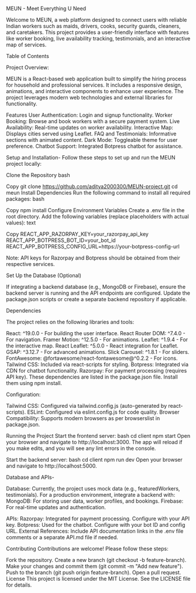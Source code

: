 MEUN - Meet Everything U Need


Welcome to MEUN, a web platform designed to connect users with reliable Indian workers such as maids, drivers, cooks, security guards, cleaners, and caretakers. This project provides a user-friendly interface with features like worker booking, live availability tracking, testimonials, and an interactive map of services.

Table of Contents

Project Overview:

MEUN is a React-based web application built to simplify the hiring process for household and professional services. It includes a responsive design, animations, and interactive components to enhance user experience. The project leverages modern web technologies and external libraries for functionality.

Features
User Authentication: Login and signup functionality.
Worker Booking: Browse and book workers with a secure payment system.
Live Availability: Real-time updates on worker availability.
Interactive Map: Displays cities served using Leaflet.
FAQ and Testimonials: Informative sections with animated content.
Dark Mode: Toggleable theme for user preference.
Chatbot Support: Integrated Botpress chatbot for assistance.


Setup and Installation-
Follow these steps to set up and run the MEUN project locally:

Clone the Repository
bash

Copy
git clone https://github.com/aditya2000300/MEUN-project.git
cd meun
Install Dependencies Run the following command to install all required packages:
bash

Copy
npm install
Configure Environment Variables
Create a .env file in the root directory.
Add the following variables (replace placeholders with actual values):
text

Copy
REACT_APP_RAZORPAY_KEY=your_razorpay_api_key
REACT_APP_BOTPRESS_BOT_ID=your_bot_id
REACT_APP_BOTPRESS_CONFIG_URL=https://your-botpress-config-url

Note: API keys for Razorpay and Botpress should be obtained from their respective services.

Set Up the Database (Optional)

If integrating a backend database (e.g., MongoDB or Firebase), ensure the backend server is running and the API endpoints are configured.
Update the package.json scripts or create a separate backend repository if applicable.


Dependencies

The project relies on the following libraries and tools:

React: ^19.0.0 - For building the user interface.
React Router DOM: ^7.4.0 - For navigation.
Framer Motion: ^12.5.0 - For animations.
Leaflet: ^1.9.4 - For the interactive map.
React Leaflet: ^5.0.0 - React integration for Leaflet.
GSAP: ^3.12.7 - For advanced animations.
Slick Carousel: ^1.8.1 - For sliders.
FontAwesome: @fortawesome/react-fontawesome@^0.2.2 - For icons.
Tailwind CSS: Included via react-scripts for styling.
Botpress: Integrated via CDN for chatbot functionality.
Razorpay: For payment processing (requires API key).
These dependencies are listed in the package.json file. Install them using npm install.

Configuration:

Tailwind CSS: Configured via tailwind.config.js (auto-generated by react-scripts).
ESLint: Configured via eslint.config.js for code quality.
Browser Compatibility: Supports modern browsers as per browserslist in package.json.


Running the Project
Start the frontend server:
bash
cd client
npm start
Open your browser and navigate to http://localhost:3000.
The app will reload if you make edits, and you will see any lint errors in the console.

Start the backend server:
bash
cd client
npm run dev
Open your browser and navigate to http://localhost:5000.



Database and APIs-

Database: Currently, the project uses mock data (e.g., featuredWorkers, testimonials). For a production environment, integrate a backend with:
MongoDB: For storing user data, worker profiles, and bookings.
Firebase: For real-time updates and authentication.

APIs:
Razorpay: Integrated for payment processing. Configure with your API key.
Botpress: Used for the chatbot. Configure with your bot ID and config URL.
External References: Include API documentation links in the .env file comments or a separate API.md file if needed.


Contributing
Contributions are welcome! Please follow these steps:

Fork the repository.
Create a new branch (git checkout -b feature-branch).
Make your changes and commit them (git commit -m "Add new feature").
Push to the branch (git push origin feature-branch).
Open a pull request.
License
This project is licensed under the MIT License. See the LICENSE file for details.

